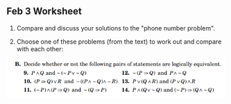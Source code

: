 ## Feb 3 Worksheet

1.  Compare and discuss your solutions to the "phone number problem".

2. Choose one of these problems (from the text) to work out and compare with each other:

![](20220203.png)